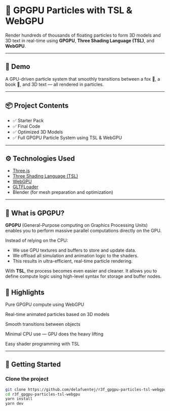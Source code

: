 # 🚀 GPGPU Particles with TSL & WebGPU

Render hundreds of thousands of floating particles to form 3D models and 3D text in real-time using **GPGPU**, **Three Shading Language (TSL)**, and **WebGPU**.

---

## 🌌 Demo

A GPU-driven particle system that smoothly transitions between a fox 🦊, a book 📖, and 3D text — all rendered in particles.

---

## 📦 Project Contents

- ✅ Starter Pack
- ✅ Final Code
- ✅ Optimized 3D Models
- ✅ Full GPGPU Particle System using TSL & WebGPU

---

## ⚙️ Technologies Used

- [Three.js](https://threejs.org/)
- [Three Shading Language (TSL)](https://threejs.org/manual/#en/tsl)
- [WebGPU](https://developer.mozilla.org/en-US/docs/Web/API/WebGPU_API)
- [GLTFLoader](https://threejs.org/docs/#examples/en/loaders/GLTFLoader)
- Blender (for mesh preparation and optimization)

---

## 🧠 What is GPGPU?

**GPGPU** (General-Purpose computing on Graphics Processing Units) enables you to perform massive parallel computations directly on the GPU.

Instead of relying on the CPU:

- We use GPU textures and buffers to store and update data.
- We offload all simulation and animation logic to the shaders.
- This results in ultra-efficient, real-time particle rendering.

With **TSL**, the process becomes even easier and cleaner. It allows you to define compute logic using high-level syntax for storage and buffer nodes.

## 🎯 Highlights

Pure GPGPU compute using WebGPU

Real-time animated particles based on 3D models

Smooth transitions between objects

Minimal CPU use — GPU does the heavy lifting

Easy shader programming with TSL

---

## 🚀 Getting Started

### Clone the project

```bash
git clone https://github.com/delafuentej/r3f_gpgpu-particles-tsl-webgpu.git
cd r3f_gpgpu-particles-tsl-webgpu
yarn install
yarn dev
```
